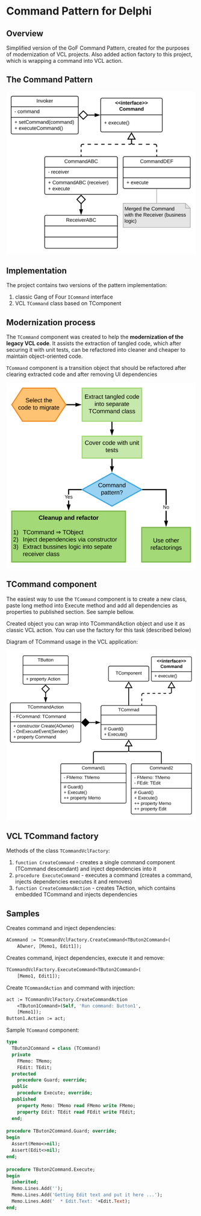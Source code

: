 # Command Pattern for Delphi

## Overview

Simplified version of the GoF Command Pattern, created for the purposes of modernization of VCL projects. Also added action factory to this project, which is wrapping a command into VCL action.

## The Command Pattern

![](docs/resources/gof-command.png)

## Implementation

The project contains two versions of the pattern implementation:
1) classic Gang of Four `ICommand` interface
1) VCL `TCommand` class based on TComponent

## Modernization process

The `TCommand` component was created to help the **modernization of the legacy VCL code**. It assists the extraction of tangled code, which after securing it with unit tests, can be refactored into cleaner and cheaper to maintain object-oriented code.

`TCommand` component is a transition object that should be refactored after clearing extracted code and after removing UI dependencies

![](/docs/resources/moderniz-process.png)

## TCommand component

The easiest way to use the `TCommand` component is to create a new class, paste long method into Execute method and add all dependencies as properties to published section. See sample bellow.

Created object you can wrap into TCommandAction object and use it as classic VCL action. You can use the factory for this task (described below)

Diagram of TCommand usage in the VCL application:

![](./docs/resources/tcommand-vcl.png)

## VCL TCommand factory

Methods of the class `TCommandVclFactory`:

1) `function CreateCommand` - creates a single command component (TCommand descendant) and inject dependencies into it
1)  `procedure ExecuteCommand` - executes a command (creates a command, injects dependencies executes it and removes)
1)  `function CreateCommandAction` - creates TAction, which contains embedded TCommand and injects dependencies

## Samples

Creates command and inject dependencies:
```pas
ACommand := TCommandVclFactory.CreateCommand<TButon2Command>(
    AOwner, [Memo1, Edit1]);
```

Creates command, inject dependencies, execute it and remove:
```pas
TCommandVclFactory.ExecuteCommand<TButon2Command>(
    [Memo1, Edit1]);
```

Create `TCommandAction` and command with injection:
```pas
act := TCommandVclFactory.CreateCommandAction
    <TButon1Command>(Self, 'Run command: Button1',
    [Memo1]);
Button1.Action := act;
```

Sample `TCommand` component:
```pas
type
  TButon2Command = class (TCommand)
  private
    FMemo: TMemo;
    FEdit: TEdit;
  protected
    procedure Guard; override;
  public
    procedure Execute; override;
  published
    property Memo: TMemo read FMemo write FMemo;
    property Edit: TEdit read FEdit write FEdit;
  end;

procedure TButon2Command.Guard; override;
begin
  Assert(Memo<>nil);
  Assert(Edit<>nil);
end;

procedure TButon2Command.Execute;
begin
  inherited;
  Memo.Lines.Add('');
  Memo.Lines.Add('Getting Edit text and put it here ...');
  Memo.Lines.Add('  * Edit.Text: '+Edit.Text);
end;
```
